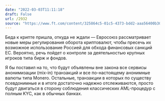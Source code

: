 ```yaml
---
date: "2022-03-03T11:11:18"
draft: False
url: /2932
source: "https://www.ft.com/content/325864c5-01c5-4373-bdd2-aaa56400b30b"
---
```


Беда к крипте пришла, откуда не ждали — Евросоюз рассматривает новые меры регулирования оборота криптовалют, чтобы пресечь их возможное использование Россией для обхода финансовых санкций ЕС. Вероятно, речь пойдет о контроле за деятельностью крупных игроков типа бирж и фондов.

Я бы поставил на то, что будут объявлены вне закона все сервисы анонимизации (mix-in) транзакций и все по-настоящему анонимные валюты типа Monero. Остальные, транзакции в которых по существу псевдонимные и в итоге достаточно надежно отслеживаются, просто будут двигаться в сторону соблюдения классических AML-процедур с полным KYC, как в обычных банках.
